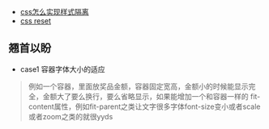 
* [css怎么实现样式隔离](/files/css/css怎么实现样式隔离)
* [css reset](/files/css/reset)

## 翘首以盼

* case1 容器字体大小的适应
> 例如一个容器，里面放奖品金额，容器固定宽高，金额小的时候能显示完全，金额大了要么换行，要么省略显示，如果能增加一个和容器一样的 fit-content属性，例如fit-parent之类让文字很多字体font-size变小或者scale或者zoom之类的就很yyds
